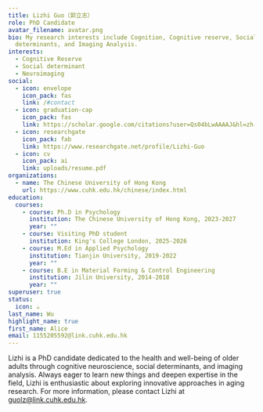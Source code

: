 ```yaml
---
title: Lizhi Guo（郭立志）
role: PhD Candidate
avatar_filename: avatar.png
bio: My research interests include Cognition, Cognitive reserve, Social
  determinants, and Imaging Analysis.
interests:
  - Cognitive Reserve
  - Social determinant
  - Neuroimaging
social:
  - icon: envelope
    icon_pack: fas
    link: /#contact
  - icon: graduation-cap
    icon_pack: fas
    link: https://scholar.google.com/citations?user=Qs04bLwAAAAJ&hl=zh-CN
  - icon: researchgate
    icon_pack: fab
    link: https://www.researchgate.net/profile/Lizhi-Guo
  - icon: cv
    icon_pack: ai
    link: uploads/resume.pdf
organizations:
  - name: The Chinese University of Hong Kong
    url: https://www.cuhk.edu.hk/chinese/index.html
education:
  courses:
    - course: Ph.D in Psychology
      institution: The Chinese University of Hong Kong, 2023-2027
      year: ""
    - course: Visiting PhD student
      institution: King's College London, 2025-2026
    - course: M.Ed in Applied Psychology
      institution: Tianjin University, 2019-2022
      year: ""
    - course: B.E in Material Forming & Control Engineering
      institution: Jilin University, 2014-2018
      year: ""
superuser: true
status:
  icon: ☕️
last_name: Wu
highlight_name: true
first_name: Alice
email: 1155205592@link.cuhk.edu.hk
---
```

Lizhi is a PhD candidate dedicated to  the health and well-being of older adults through cognitive neuroscience, social determinants, and imaging analysis. Always eager to learn new things and deepen expertise in the field, Lizhi is enthusiastic about exploring innovative approaches in aging research. For more information, please contact Lizhi at [guolz@link.cuhk.edu.hk](mailto:guolz@link.cuhk.edu.hk).[](<mailto: guolz@link.cuhk.edu.hk>)